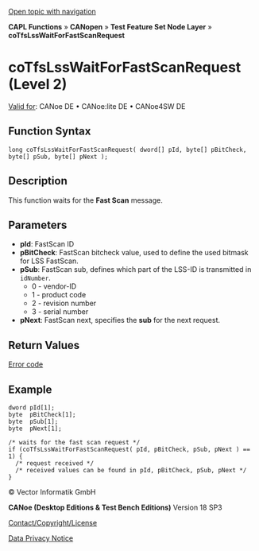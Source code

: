[Open topic with navigation](../../../../../../CANoeDEFamily.htm#Topics/CAPLFunctions/CANopen/NodeLayerTFS/Functions/CAPLfunctionCoTfsLssWaitForFastScanReq.md)

**CAPL Functions** » **CANopen** » **Test Feature Set Node Layer** » **coTfsLssWaitForFastScanRequest**

# coTfsLssWaitForFastScanRequest (Level 2)

[Valid for](../../../../Shared/FeatureAvailability.md): CANoe DE • CANoe:lite DE • CANoe4SW DE

## Function Syntax

```plaintext
long coTfsLssWaitForFastScanRequest( dword[] pId, byte[] pBitCheck, byte[] pSub, byte[] pNext );
```

## Description

This function waits for the **Fast Scan** message.

## Parameters

- **pId**: FastScan ID
- **pBitCheck**: FastScan bitcheck value, used to define the used bitmask for LSS FastScan.
- **pSub**: FastScan sub, defines which part of the LSS-ID is transmitted in `idNumber`.
  - 0 - vendor-ID
  - 1 - product code
  - 2 - revision number
  - 3 - serial number
- **pNext**: FastScan next, specifies the **sub** for the next request.

## Return Values

[Error code](../CAPLfunctionsCANopenNLTFSErrorCodes.md)

## Example

```plaintext
dword pId[1];
byte  pBitCheck[1];
byte  pSub[1];
byte  pNext[1];

/* waits for the fast scan request */
if (coTfsLssWaitForFastScanRequest( pId, pBitCheck, pSub, pNext ) == 1) {
  /* request received */
  /* received values can be found in pId, pBitCheck, pSub, pNext */
}
```

© Vector Informatik GmbH

**CANoe (Desktop Editions & Test Bench Editions)** Version 18 SP3

[Contact/Copyright/License](../../../../Shared/ContactCopyrightLicense.md)

[Data Privacy Notice](https://www.vector.com/int/en/company/get-info/privacy-policy/)